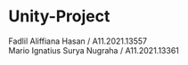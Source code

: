 # Unity-Project

Fadlil Aliffiana Hasan / A11.2021.13557
</br>
Mario Ignatius Surya Nugraha / A11.2021.13361
